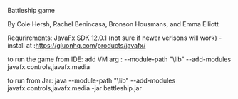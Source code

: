 Battleship game

By Cole Hersh, Rachel Benincasa, Bronson Housmans, and Emma Elliott

Requrirements: JavaFx SDK 12.0.1 (not sure if newer verisons will work) - install at :https://gluonhq.com/products/javafx/

to run the game from IDE: add VM arg : --module-path "<insert path>\lib" --add-modules javafx.controls,javafx.media

to run from Jar: java --module-path "<insert path>\lib" --add-modules javafx.controls,javafx.media -jar battleship.jar 
